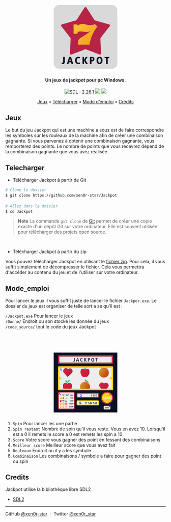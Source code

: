<h1 align="center">
  <br>
  <img src="code_source/Element/Logo.png" width="200">
  <br>
</h1>

<h4 align="center">Un jeux de jackpot pour pc Windows. </h4>

<p align="center">
  <a href="https://www.libsdl.org/">
    <img src="https://img.shields.io/badge/SDL-2.26.1-brightgreen"
         alt="SDL : 2.26.1">
  </a>
  <img src="https://img.shields.io/badge/Support-Windows-red">
  <img src="https://img.shields.io/badge/Code-Open__source-blue">
</p>

<p align="center">
  <a href="#Jeux">Jeux</a> •
  <a href="#Telecharger">Télécharger</a> •
  <a href="#Mode_emploi">Mode d’emploi</a> •
  <a href="#credits">Crédits</a>
</p>

<!-- ![screenshot](gif.gif) quand il y aura un gif montrant une partie -->

## Jeux

Le but du jeu Jackpot qui est une machine a sous est de faire correspondre les symboles sur les rouleaux de la machine afin de créer une combinaison gagnante. Si vous parvenez à obtenir une combinaison gagnante, vous remporterez des points. Le nombre de points que vous recevrez dépend de la combinaison gagnante que vous avez réalisée.

## Telecharger

- Télécharger Jackpot à partir de Git

```bash
# Clone le dossier
$ git clone https://github.com/xen0r-star/Jackpot

# Allez dans le dossier
$ cd Jackpot
```
> **Note**
> La commande `git clone` de [Git](https://git-scm.com/) permet de créer une copie exacte d'un dépôt Git sur votre ordinateur. Elle est souvent utilisée pour télécharger des projets open source.

<br>

- Télécharger Jackpot à partir du zip

Vous pouvez télécharger Jackpot en utilisant le [fichier zip](https://github.com/xen0r-star/Jackpot/archive/refs/heads/main.zip). Pour cela, il vous suffit simplement de décompresser le fichier. Cela vous permettra d'accéder au contenu du jeu et de l'utiliser sur votre ordinateur.

## Mode_emploi

Pour lancer le jeux il vous suffit juste de lancer le fichier `Jackpor.exe`. Le dossier du jeux est organiser de telle sort a se qu'il est : 

  `/Jackpot.exe` Pour lancer le jeux <br>
  `/Donne/` Endroit ou son stocké les donnée du jeux <br>
  `/code_source/` tout le code du jeux Jackpot <br>

  <h1 align="center">
    <br>
      <img src="code_source/Element/Example.png" width="200">
  </h1>

  1. `Spin` Pour lancer les une partie
  2. `Spin restant` Nombre de spin qu'il vous reste. Vous en avez 10. Lorsqu'il est a 0 il remets le score a 0 est remets les spin a 10
  3. `Score` Votre score vous gagner des point en fessant des combinaisons
  4. `Meilleur score` Meilleur score que vous avez fait
  5. `Rouleaux` Endroit ou il y a les symbole
  6. `Combinaison` Les combinaisons / symbole a faire pour gagner des point ou spin

## Credits

Jackpot utilise la bibliothèque libre SDL2

- [SDL2](https://www.libsdl.org/)

---

GitHub [@xen0r-star](https://github.com/xen0r-star) &nbsp;&middot;&nbsp;
Twitter [@xen0r_star](https://twitter.com/xen0r_star)
